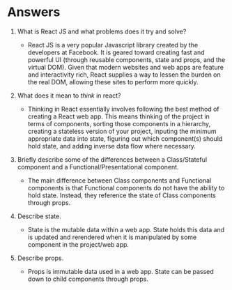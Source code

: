 # Answers

1.  What is React JS and what problems does it try and solve?

    - React JS is a very popular Javascript library created by the developers at Facebook. It is geared toward creating fast and powerful UI (through reusable components, state and props, and the virtual DOM). Given that modern websites and web apps are feature and interactivity rich, React supplies a way to lessen the burden on the real DOM, allowing these sites to perform more quickly.

1.  What does it mean to _think_ in react?

    - Thinking in React essentially involves following the best method of creating a React web app. This means thinking of the project in terms of components, sorting those components in a hierarchy, creating a stateless version of your project, inputing the minimum appropriate data into state, figuring out which component(s) should hold state, and adding inverse data flow where necessary.

1.  Briefly describe some of the differences between a Class/Stateful component and a Functional/Presentational component.

    - The main difference between Class components and Functional components is that Functional components do not have the ability to hold state. Instead, they reference the state of Class components through props.

1.  Describe state.

    - State is the mutable data within a web app. State holds this data and is updated and rerendered when it is manipulated by some component in the project/web app.

1.  Describe props.

    - Props is immutable data used in a web app. State can be passed down to child components through props.